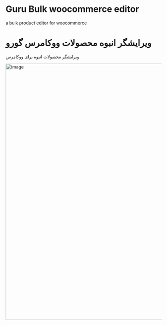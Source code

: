 # Guru Bulk woocommerce editor
a bulk product editor for woocommerce

# ویرایشگر انبوه محصولات ووکامرس گورو
ویرایشگر محصولات انبوه برای ووکامرس

<img width="1098" height="826" alt="image" src="https://github.com/user-attachments/assets/95f638a5-48fa-4dd0-8dca-cbecc22c55fc" />
